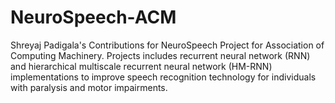 # NeuroSpeech-ACM
Shreyaj Padigala's Contributions for NeuroSpeech Project for Association of Computing Machinery. Projects includes recurrent neural network (RNN) and hierarchical multiscale recurrent neural network (HM-RNN) implementations to improve speech recognition technology for individuals with paralysis and motor impairments.
